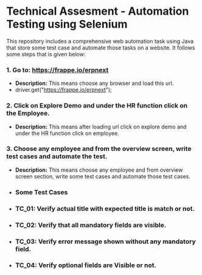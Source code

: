 # Technical Assesment - Automation Testing using Selenium
This repository includes a comprehensive web automation task using Java that store some test case and automate those tasks on a website. It follows some steps that is given below:


 ### 1. **Go to: https://frappe.io/erpnext**
 - **Description:** This means choose any browser and load this url.
 - driver.get("https://frappe.io/erpnext");

 ### 2. **Click on Explore Demo and under the HR function click on the Employee.**
- **Description:** This means after loading url click on explore demo and under the HR function click on employee.


### 3. **Choose any employee and from the overview screen, write test cases and automate the test.**
- **Description:** This means choose any employee and from overview screen section, write some test cases and automate those test cases.
- ###  **Some Test Cases**
- ### TC_01: Verify actual title with expected title is match or not.
- ### TC_02: Verify that all mandatory fields are visible.
- ### TC_03: Verify error message shown without any mandatory field.
- ### TC_04: Verify optional fields are Visible or not.
  
   
